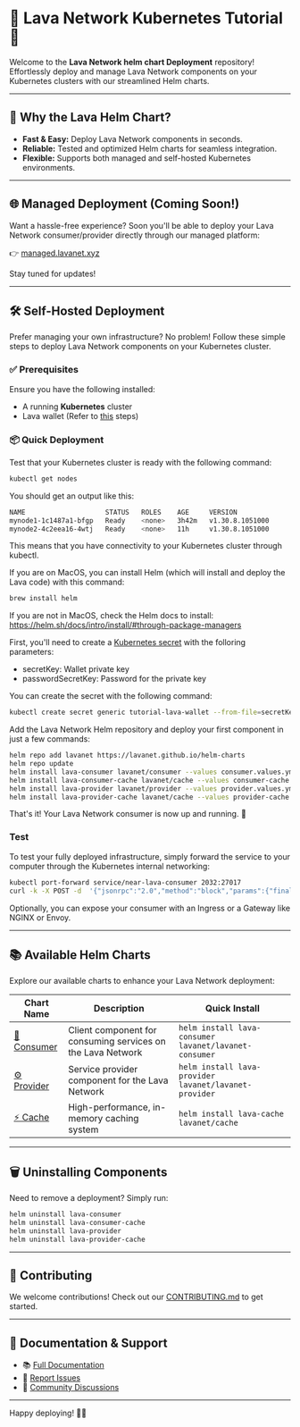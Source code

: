 # 🚀 Lava Network Kubernetes Tutorial 🚀

Welcome to the **Lava Network helm chart Deployment** repository! Effortlessly deploy and manage Lava Network components on your Kubernetes clusters with our streamlined Helm charts.

---

## 🌟 Why the Lava Helm Chart?

- **Fast & Easy:** Deploy Lava Network components in seconds.
- **Reliable:** Tested and optimized Helm charts for seamless integration.
- **Flexible:** Supports both managed and self-hosted Kubernetes environments.

---

## 🌐 Managed Deployment (Coming Soon!)

Want a hassle-free experience? Soon you'll be able to deploy your Lava Network consumer/provider directly through our managed platform:

👉 [managed.lavanet.xyz](https://managed.lavanet.xyz)

Stay tuned for updates!

---

## 🛠️ Self-Hosted Deployment

Prefer managing your own infrastructure? No problem! Follow these simple steps to deploy Lava Network components on your Kubernetes cluster.

### ✅ Prerequisites

Ensure you have the following installed:

- A running **Kubernetes** cluster
- Lava wallet (Refer to [this](https://docs.lavanet.xyz/wallet/#cli) steps)

### 📦 Quick Deployment

Test that your Kubernetes cluster is ready with the following command:

```bash
kubectl get nodes
```

You should get an output like this:

```bash
NAME                    STATUS   ROLES    AGE     VERSION
mynode1-1c1487a1-bfgp   Ready    <none>   3h42m   v1.30.8.1051000
mynode2-4c2eea16-4wtj   Ready    <none>   11h     v1.30.8.1051000
```

This means that you have connectivity to your Kubernetes cluster through kubectl.

If you are on MacOS, you can install Helm (which will install and deploy the Lava code) with this command:

```bash
brew install helm
```

If you are not in MacOS, check the Helm docs to install: https://helm.sh/docs/intro/install/#through-package-managers

First, you'll need to create a [Kubernetes secret](https://kubernetes.io/docs/concepts/configuration/secret/) with the folloring parameters:
- secretKey: Wallet private key
- passwordSecretKey: Password for the private key

You can create the secret with the following command:

```bash
kubectl create secret generic tutorial-lava-wallet --from-file=secretKey=/home/user/my-private-key.pem --from-literal=passwordSecretKey="superstrongpassword"
```

Add the Lava Network Helm repository and deploy your first component in just a few commands:

```bash
helm repo add lavanet https://lavanet.github.io/helm-charts
helm repo update
helm install lava-consumer lavanet/consumer --values consumer.values.yml
helm install lava-consumer-cache lavanet/cache --values consumer-cache.values.yml
helm install lava-provider lavanet/provider --values provider.values.yml
helm install lava-provider-cache lavanet/cache --values provider-cache.values.yml
```

That's it! Your Lava Network consumer is now up and running. 🎉

### Test

To test your fully deployed infrastructure, simply forward the service to your computer through the Kubernetes internal networking:

```bash
kubectl port-forward service/near-lava-consumer 2032:27017
curl -k -X POST -d  '{"jsonrpc":"2.0","method":"block","params":{"finality":"final"},"id":1}' http://localhost:27017
```

Optionally, you can expose your consumer with an Ingress or a Gateway like NGINX or Envoy.

---

## 📚 Available Helm Charts

Explore our available charts to enhance your Lava Network deployment:

| Chart Name | Description | Quick Install |
|------------|-------------|---------------|
| [🚀 Consumer](../charts/consumer/) | Client component for consuming services on the Lava Network | `helm install lava-consumer lavanet/lavanet-consumer` |
| [⚙️ Provider](../charts/provider/) | Service provider component for the Lava Network | `helm install lava-provider lavanet/lavanet-provider` |
| [⚡ Cache](../charts/cache/) | High-performance, in-memory caching system | `helm install lava-cache lavanet/cache` |

---

## 🗑️ Uninstalling Components

Need to remove a deployment? Simply run:

```bash
helm uninstall lava-consumer
helm uninstall lava-consumer-cache
helm uninstall lava-provider
helm uninstall lava-provider-cache
```

---

## 🤝 Contributing

We welcome contributions! Check out our [CONTRIBUTING.md](../CONTRIBUTING.md) to get started.

---

## 📖 Documentation & Support

- 📚 [Full Documentation](../docs/)
- 🐞 [Report Issues](https://github.com/lavanet/helm-charts/issues)
- 💬 [Community Discussions](https://github.com/lavanet/helm-charts/discussions)

---

Happy deploying! 🚀✨
